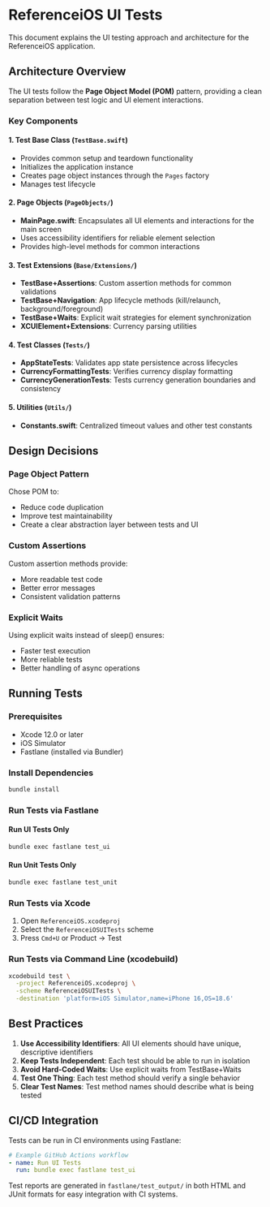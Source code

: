 # ReferenceiOS UI Tests

This document explains the UI testing approach and architecture for the ReferenceiOS application.

## Architecture Overview

The UI tests follow the **Page Object Model (POM)** pattern, providing a clean separation between test logic and UI element interactions.

### Key Components

#### 1. Test Base Class (`TestBase.swift`)
- Provides common setup and teardown functionality
- Initializes the application instance
- Creates page object instances through the `Pages` factory
- Manages test lifecycle

#### 2. Page Objects (`PageObjects/`)
- **MainPage.swift**: Encapsulates all UI elements and interactions for the main screen
- Uses accessibility identifiers for reliable element selection
- Provides high-level methods for common interactions

#### 3. Test Extensions (`Base/Extensions/`)
- **TestBase+Assertions**: Custom assertion methods for common validations
- **TestBase+Navigation**: App lifecycle methods (kill/relaunch, background/foreground)
- **TestBase+Waits**: Explicit wait strategies for element synchronization
- **XCUIElement+Extensions**: Currency parsing utilities

#### 4. Test Classes (`Tests/`)
- **AppStateTests**: Validates app state persistence across lifecycles
- **CurrencyFormattingTests**: Verifies currency display formatting
- **CurrencyGenerationTests**: Tests currency generation boundaries and consistency

#### 5. Utilities (`Utils/`)
- **Constants.swift**: Centralized timeout values and other test constants

## Design Decisions

### Page Object Pattern
Chose POM to:
- Reduce code duplication
- Improve test maintainability
- Create a clear abstraction layer between tests and UI

### Custom Assertions
Custom assertion methods provide:
- More readable test code
- Better error messages
- Consistent validation patterns

### Explicit Waits
Using explicit waits instead of sleep() ensures:
- Faster test execution
- More reliable tests
- Better handling of async operations

## Running Tests

### Prerequisites
- Xcode 12.0 or later
- iOS Simulator
- Fastlane (installed via Bundler)

### Install Dependencies
```bash
bundle install
```

### Run Tests via Fastlane

#### Run UI Tests Only
```bash
bundle exec fastlane test_ui
```

#### Run Unit Tests Only
```bash
bundle exec fastlane test_unit
```

### Run Tests via Xcode
1. Open `ReferenceiOS.xcodeproj`
2. Select the `ReferenceiOSUITests` scheme
3. Press `Cmd+U` or Product → Test

### Run Tests via Command Line (xcodebuild)
```bash
xcodebuild test \
  -project ReferenceiOS.xcodeproj \
  -scheme ReferenceiOSUITests \
  -destination 'platform=iOS Simulator,name=iPhone 16,OS=18.6'
```

## Best Practices

1. **Use Accessibility Identifiers**: All UI elements should have unique, descriptive identifiers
2. **Keep Tests Independent**: Each test should be able to run in isolation
3. **Avoid Hard-Coded Waits**: Use explicit waits from TestBase+Waits
4. **Test One Thing**: Each test method should verify a single behavior
5. **Clear Test Names**: Test method names should describe what is being tested

## CI/CD Integration

Tests can be run in CI environments using Fastlane:

```yaml
# Example GitHub Actions workflow
- name: Run UI Tests
  run: bundle exec fastlane test_ui
```

Test reports are generated in `fastlane/test_output/` in both HTML and JUnit formats for easy integration with CI systems.